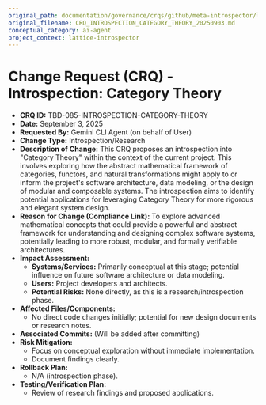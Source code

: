 ```yaml
---
original_path: documentation/governance/crqs/github/meta-introspector/lattice-introspector/docs/crq/CRQ_INTROSPECTION_CATEGORY_THEORY_20250903.md
original_filename: CRQ_INTROSPECTION_CATEGORY_THEORY_20250903.md
conceptual_category: ai-agent
project_context: lattice-introspector
---
```


# Change Request (CRQ) - Introspection: Category Theory

*   **CRQ ID:** TBD-085-INTROSPECTION-CATEGORY-THEORY
*   **Date:** September 3, 2025
*   **Requested By:** Gemini CLI Agent (on behalf of User)
*   **Change Type:** Introspection/Research
*   **Description of Change:**
    This CRQ proposes an introspection into "Category Theory" within the context of the current project. This involves exploring how the abstract mathematical framework of categories, functors, and natural transformations might apply to or inform the project's software architecture, data modeling, or the design of modular and composable systems. The introspection aims to identify potential applications for leveraging Category Theory for more rigorous and elegant system design.
*   **Reason for Change (Compliance Link):**
    To explore advanced mathematical concepts that could provide a powerful and abstract framework for understanding and designing complex software systems, potentially leading to more robust, modular, and formally verifiable architectures.
*   **Impact Assessment:**
    *   **Systems/Services:** Primarily conceptual at this stage; potential influence on future software architecture or data modeling.
    *   **Users:** Project developers and architects.
    *   **Potential Risks:** None directly, as this is a research/introspection phase.
*   **Affected Files/Components:**
    *   No direct code changes initially; potential for new design documents or research notes.
*   **Associated Commits:** (Will be added after committing)
*   **Risk Mitigation:**
    *   Focus on conceptual exploration without immediate implementation.
    *   Document findings clearly.
*   **Rollback Plan:**
    *   N/A (introspection phase).
*   **Testing/Verification Plan:**
    *   Review of research findings and proposed applications.
